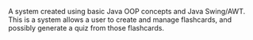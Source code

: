 A system created using basic Java OOP concepts and Java Swing/AWT. This is a system allows a user to create and manage flashcards, and possibly generate a quiz from those flashcards.
